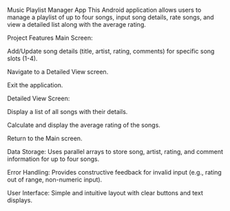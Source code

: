 Music Playlist Manager App
This Android application allows users to manage a playlist of up to four songs, input song details, rate songs, and view a detailed list along with the average rating.

Project Features
Main Screen:

Add/Update song details (title, artist, rating, comments) for specific song slots (1-4).

Navigate to a Detailed View screen.

Exit the application.

Detailed View Screen:

Display a list of all songs with their details.

Calculate and display the average rating of the songs.

Return to the Main screen.

Data Storage: Uses parallel arrays to store song, artist, rating, and comment information for up to four songs.

Error Handling: Provides constructive feedback for invalid input (e.g., rating out of range, non-numeric input).

User Interface: Simple and intuitive layout with clear buttons and text displays.
